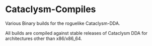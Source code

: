 # Cataclysm-Compiles
Various Binary builds for the roguelike Cataclysm-DDA.

All builds are compiled against stable releases of Cataclysm DDA for architectures other than x86/x86_64.
